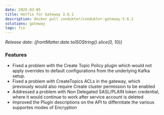 ```yaml
---
date: 2025-03-05
title: Hotfix for Gateway 3.6.1
description: docker pull conduktor/conduktor-gateway:3.6.1
solutions: gateway
tags: fix
---
```


*Release date: {frontMatter.date.toISOString().slice(0, 10)}*

### Features

* Fixed a problem with the Create Topic Policy plugin which would not apply overrides to default configurations from the underlying Kafka setup.
* Fixed a problem with CreateTopics ACLs in the gateway, which previously would also require Create cluster permission to be enabled
* Addressed a problem with Non Delegated SASL/PLAIN token credential, where it would continue to work after service account is deleted
* Improved the Plugin descriptions on the API to differntiate the various supportes modes of Encryption
